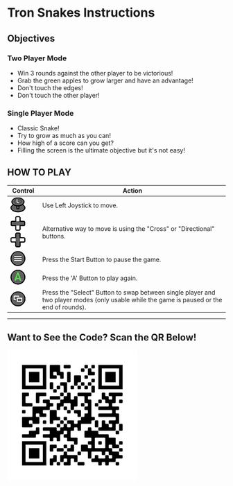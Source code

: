 # Tron Snakes Instructions

## Objectives
### Two Player Mode
* Win 3 rounds against the other player to be victorious!
* Grab the green apples to grow larger and have an advantage!
* Don't touch the edges!
* Don't touch the other player!  

### Single Player Mode
* Classic Snake!
* Try to grow as much as you can!
* How high of a score can you get? 
* Filling the screen is the ultimate objective but it's not easy!

## HOW TO PLAY
| Control | Action |
--- | ---
| ![Left Joystick](./assets/xbox_button_left_joystick.png) | Use Left Joystick to move.
| ![Directional Buttons](./assets/xbox_button_hat_ud.png) ![Directional Button lr](./assets/xbox_button_lr.png) | Alternative way to move is using the "Cross" or "Directional" buttons.
| ![Start Button](./assets/xbox_button_start.png) | Press the Start Button to pause the game.
| ![A Button](./assets/xbox_button_a.png) | Press the 'A' Button to play again.
| ![Select Button](./assets/xbox_button_select.png) | Press the "Select" Button to swap between single player and two player modes (only usable while the game is paused or the end of rounds).

---

## Want to See the Code? Scan the QR Below!
![Repo QR](./assets/repoQR.png)